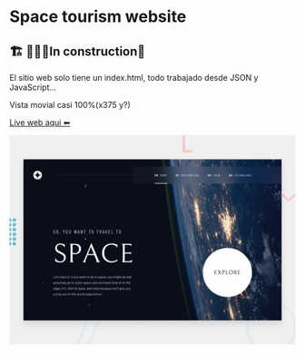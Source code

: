 # Space tourism website

## 🏗 👷🏻🚧In construction🚧

El sitio web solo tiene un index.html, todo trabajado desde JSON y JavaScript... 

Vista movial casi 100%(x375 y?)

[Live web aqui ⬅](https://leox23.github.io/space-tourism-website/)

![Design preview for the Space tourism website coding challenge](./preview.jpg)